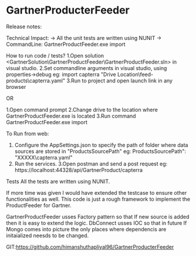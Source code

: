 # GartnerProducterFeeder

Release notes:

Technical Impact:
	-> All the unit tests are written using NUNIT
	-> CommandLine: <Path to exe>GartnerProductFeeder.exe import <source Eg:capterra> <drive location of source>
	
How to run code / tests?
 1.Open solution <GartnerSolution\GartnerProductFeeder\GartnerProductFeeder.sln> in visual studio.
 2.Set commandline arguments in visual studio, using properties->debug
   eg: import capterra "Drive Location\feed-products\capterra.yaml"
 3.Run to project and open launch link in any browser

 OR
 
 1.Open command prompt
 2.Change drive to the location where GartnerProductFeeder.exe is located
 3.Run command GartnerProductFeeder.exe import <source Eg:capterra> <drive location of source>
 
To Run from web:
1. Configure the AppSettings.json to specify the path of folder where data sources are stored in "ProductsSourcePath"
   eg: ProductsSourcePath": "XXXXX\capterra.yaml"
2. Run the services.
3.Open postman and send a post request
   eg: https://localhost:44328/api/GartnerProduct/capterra

Tests
All the tests are written using NUNIT.

If more time was given I would have extended the testcase to ensure other functionalities as well.
This code is just a rough framework to implement the ProductFeeder for Gartner.

GartnerProductFeeder usses Factory pattern so that If new source is added then it is easy to extend the logic.
DbConnect usses IOC so that in future If Mongo comes into picture the only places where dependencis are initaialized neesds to be changed.

GIT:https://github.com/himanshuthapliyal96/GartnerProducterFeeder
